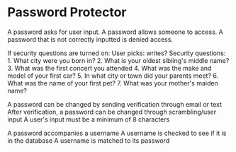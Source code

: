 # Password Protector

A password asks for user input.
A password allows someone to access.
A password that is not correctly inputted is denied access.

If security questions are turned on:
    User picks:   writes?
        Security questions:
        1. What city were you born in?
        2. What is your oldest sibling's middle name?
        3. What was the first concert you attended
        4. What was the make and model of your first car?
        5. In what city or town did your parents meet?
        6. What was the name of your first pet?
        7. What was your mother's maiden name?

A password can be changed by sending verification through email or text
After verification, a password can be changed through scrambling/user input
    A user's input must be a minimum of 8 characters

A password accompanies a username
  A username is checked to see if it is in the database
  A username is matched to its password
